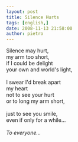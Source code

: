 ```yaml
---
layout: post
title: Silence Hurts
tags: [english,]
date: 2008-11-13 21:58:00
author: pietro
---
```

Silence may hurt,<br/>my arm too short,<br/>if I could be delight<br/>your own and world's light,<br/><br/>I swear I'd break apart<br/>my heart<br/>not to see your hurt<br/>or to long my arm short,<br/><br/>just to see you smile,<br/>even if only for a while...<br/><br/><span style="font-style: italic">To everyone...</span>
